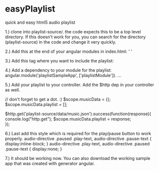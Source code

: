# easyPlaylist
quick and easy html5 audio playlist

1.) clone into playlist-source/.  the code expects this to be a top level directory. If this doesn't work for you,
    you can search for the directory (playlist-source) in the code and change it very quickly.

2.) Add this at the end of your angular modules in index.html:
    '<script src="playlist-source/audiodirective.js"></script>
    <script src="playlist-source/playlistdirective.js"></script>' 

3.) Add this tag where you want to include the playlist:
     <div class="panel-body" playlist-directive
                             playlist="musicData.playlist">
    </div>

4.) Add a dependency to your module for the playlist:
     angular.module('playlistSampleApp', ['playlistModule']). …

5.) Add your playlist to your controller. Add the $http dep in your controller as well.

   // don't forget to get a dot. :)
   $scope.musicData = {};
   $scope.musicData.playlist = [];

   $http.get('playlist-source/data/music.json').success(function(response){
       console.log("http.get");
       $scope.musicData.playlist = response;    
  });

6.) Last add this style which is required for the play/pause button to work properly.
  audio-directive .paused .play-text,
  audio-directive .pause-text {
    display:inline-block;
  }
  audio-directive .play-text, 
  audio-directive .paused .pause-text {
    display:none;
  }

7.) It should be working now.  You can also download the working sample app that was
    created with generator angular.
    
    
  







